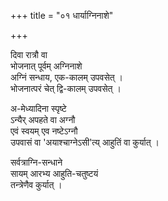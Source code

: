 +++
title = "०१ धार्याग्निनाशे"

+++

दिवा रात्रौ वा  
भोजनात् पूर्वम् अग्निनाशे  
अग्निं सन्धाय, एक-कालम् उपवसेत् ।  
भोजनात्परं चेत् द्वि-कालम् उपवसेत् ।  

अ-मेध्यादिना स्पृष्टे  
ऽन्यैर् अपहते वा अग्नौ  
एवं स्वयम् एव नष्टेऽग्नौ  
उपवासं वा 'अयाश्चाग्नेऽसी'त्य् आहुतिं वा कुर्यात् ।  

सर्वत्राग्नि-सन्धाने  
सायम् आरभ्य आहुति-चतुष्टयं  
तन्त्रेणैव कुर्यात् । 

